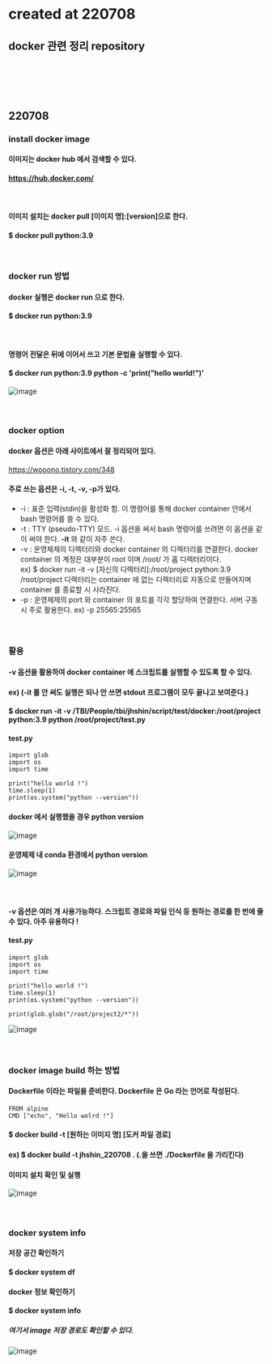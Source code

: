 # created at 220708
## docker 관련 정리 repository

### <br/><br/><br/>

## 220708
### install docker image 
#### 이미지는 docker hub 에서 검색할 수 있다.
#### https://hub.docker.com/
#### <br/>
#### 이미지 설치는 docker pull \[이미지 명\]:\[version\]으로 한다.
#### $ docker pull python:3.9
#### <br/>

### docker run 방법
#### docker 실행은 docker run 으로 한다.
#### $ docker run python:3.9
#### <br/>
#### 명령어 전달은 뒤에 이어서 쓰고 기본 문법을 실행할 수 있다.
#### $ docker run python:3.9 python -c 'print("hello world!")'
![image](https://user-images.githubusercontent.com/62974484/177891673-5acbe326-a880-456f-961c-41562165eff5.png) <br/>
#### <br/>

### docker option
#### docker 옵션은 아래 사이트에서 잘 정리되어 있다.
https://wooono.tistory.com/348
#### 주로 쓰는 옵션은 -i, -t, -v, -p가 있다.
- \-i : 표준 입력(stdin)을 활성화 함. 이 명령어를 통해 docker container 안에서 bash 명령어를 쓸 수 있다.
- \-t : TTY (pseudo-TTY) 모드. \-i 옵션을 써서 bash 명령어를 쓰려면 이 옵션을 같이 써야 한다. **\-it** 와 같이 자주 쓴다.
- \-v : 운영체제의 디렉터리와 docker container 의 디렉터리를 연결한다. docker container 의 계정은 대부분이 root 이며 /root/ 가 홈 디렉터리이다. <br/> ex) $ docker run -it -v \[자신의 디렉터리\]:/root/project python:3.9 <br/> /root/project 디렉터리는 container 에 없는 디렉터리로 자동으로 만들어지며 container 를 종료할 시 사라진다.
- \-p : 운영체제의 port 와 container 의 포트를 각각 할당하여 연결한다. 서버 구동시 주로 활용한다. ex) -p 25565:25565
#### <br/>

### 활용
#### -v 옵션을 활용하여 docker container 에 스크립트를 실행할 수 있도록 할 수 있다.
#### ex) (-it 를 안 써도 실행은 되나 안 쓰면 stdout  프로그램이 모두 끝나고 보여준다.)
#### $ docker run -it -v /TBI/People/tbi/jhshin/script/test/docker:/root/project python:3.9 python /root/project/test.py
#### test.py
```
import glob
import os
import time

print("hello world !")
time.sleep(1)
print(os.system("python --version"))
```
#### docker 에서 실행했을 경우 python version
![image](https://user-images.githubusercontent.com/62974484/177893323-ff1f9ea0-28a0-4d06-a3af-76af92b782ad.png)
#### 운영체제 내 conda 환경에서 python version
![image](https://user-images.githubusercontent.com/62974484/177892938-76f4d5c9-8946-4801-92b1-0bb697b71d87.png)
#### <br/>
#### \-v 옵션은 여러 개 사용가능하다. 스크립트 경로와 파일 인식 등 원하는 경로를 한 번에 줄 수 있다. 아주 유용하다 !
#### test.py
```
import glob
import os
import time

print("hello world !")
time.sleep(1)
print(os.system("python --version"))

print(glob.glob("/root/project2/*"))
```
![image](https://user-images.githubusercontent.com/62974484/177893625-3aebaaf4-9446-4bc1-8d53-ebeb5f4a1cad.png)
#### <br/>

### docker image build 하는 방법
#### Dockerfile 이라는 파일을 준비한다. Dockerfile 은 Go 라는 언어로 작성된다.
```
FROM alpine
CMD ["echo", "Hello wolrd !"]
```
#### $ docker build -t \[원하는 이미지 명\] \[도커 파일 경로\]
#### ex) $ docker build -t jhshin_220708 . (.을 쓰면 ./Dockerfile 을 가리킨다)
#### 이미지 설치 확인 및 실행
![image](https://user-images.githubusercontent.com/62974484/177895321-355880cd-0c62-4724-99c5-730eff64eda9.png)
#### <br/>

### docker system info
#### 저장 공간 확인하기
#### $ docker system df
#### docker 정보 확인하기
#### $ docker system info
##### 여기서 image 저장 경로도 확인할 수 있다.
![image](https://user-images.githubusercontent.com/62974484/177901305-ae80ebd4-30f7-4071-9423-7d8777b0d4af.png)
